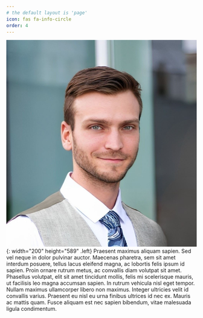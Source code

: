 ```yaml
---
# the default layout is 'page'
icon: fas fa-info-circle
order: 4
---
```

![profil](/assets/images/profile.jpg){: width="200" height="589" .left}
Praesent maximus aliquam sapien. Sed vel neque in dolor pulvinar auctor. Maecenas pharetra,
sem sit amet interdum posuere, tellus lacus eleifend magna, ac lobortis felis ipsum id sapien.
Proin ornare rutrum metus, ac convallis diam volutpat sit amet. Phasellus volutpat,
elit sit amet tincidunt mollis, felis mi scelerisque mauris, ut facilisis leo magna accumsan sapien.
In rutrum vehicula nisl eget tempor. Nullam maximus ullamcorper libero non maximus.
Integer ultricies velit id convallis varius. Praesent eu nisl eu urna finibus ultrices id nec ex. Mauris ac mattis quam.
Fusce aliquam est nec sapien bibendum, vitae malesuada ligula condimentum.